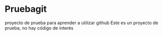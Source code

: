 # Pruebagit
proyecto de prueba para aprender a utilizar github
Este es un proyecto de prueba, no hay código de interés
